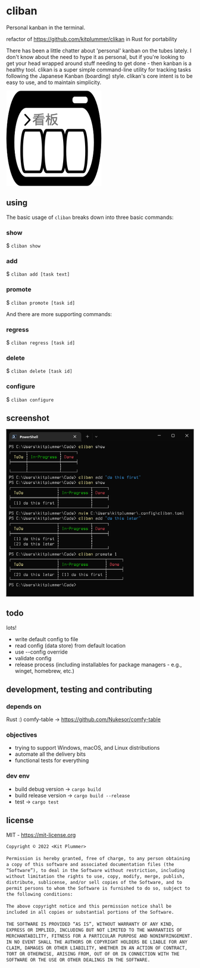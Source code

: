 # cliban

Personal kanban in the terminal.

refactor of https://github.com/kitplummer/clikan in Rust for portability

There has been a little chatter about 'personal' kanban on the tubes lately.  I don't know about the need to hype it as personal, but if you're looking to get your head wrapped around stuff needing to get done - then kanban is a healthy tool.  clikan is a super simple command-line utility for tracking tasks following the Japanese Kanban (boarding) style.  clikan's core intent is to be easy to use, and to maintain simplicity.

![icon](docs/icon-256x256.png)

## using
The basic usage of `cliban` breaks down into three basic commands:

### show

$ `cliban show`

### add

$ `cliban add [task text]`

### promote

$ `cliban promote [task id]`

And there are more supporting commands:

### regress

$ `cliban regress [task id]`

### delete

$ `cliban delete [task id]`

### configure

$ `cliban configure`

## screenshot

![screenshot](docs/screenshot.png)
## todo

lots!

* write default config to file
* read config (data store) from default location
* use --config override
* validate config
* release process (including installables for package managers - e.g., winget, homebrew, etc.)

## development, testing and contributing

### depends on

Rust :)
comfy-table -> https://github.com/Nukesor/comfy-table
### objectives

* trying to support Windows, macOS, and Linux distributions
* automate all the delivery bits
* functional tests for everything

### dev env

* build debug version -> `cargo build`
* build release version -> `cargo build --release`
* test -> `cargo test`


## license

MIT - https://mit-license.org

```
Copyright © 2022 <Kit Plummer>

Permission is hereby granted, free of charge, to any person obtaining a copy of this software and associated documentation files (the “Software”), to deal in the Software without restriction, including without limitation the rights to use, copy, modify, merge, publish, distribute, sublicense, and/or sell copies of the Software, and to permit persons to whom the Software is furnished to do so, subject to the following conditions:

The above copyright notice and this permission notice shall be included in all copies or substantial portions of the Software.

THE SOFTWARE IS PROVIDED “AS IS”, WITHOUT WARRANTY OF ANY KIND, EXPRESS OR IMPLIED, INCLUDING BUT NOT LIMITED TO THE WARRANTIES OF MERCHANTABILITY, FITNESS FOR A PARTICULAR PURPOSE AND NONINFRINGEMENT. IN NO EVENT SHALL THE AUTHORS OR COPYRIGHT HOLDERS BE LIABLE FOR ANY CLAIM, DAMAGES OR OTHER LIABILITY, WHETHER IN AN ACTION OF CONTRACT, TORT OR OTHERWISE, ARISING FROM, OUT OF OR IN CONNECTION WITH THE SOFTWARE OR THE USE OR OTHER DEALINGS IN THE SOFTWARE.
```

